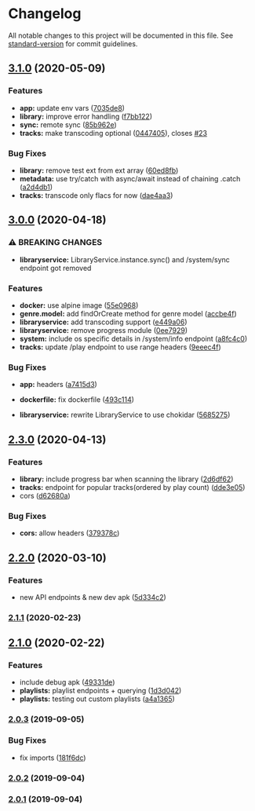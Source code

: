 # Changelog

All notable changes to this project will be documented in this file. See [standard-version](https://github.com/conventional-changelog/standard-version) for commit guidelines.

## [3.1.0](https://github.com/MihkelBaranov/waveline-server/compare/v3.0.0...v3.1.0) (2020-05-09)


### Features

* **app:** update env vars ([7035de8](https://github.com/MihkelBaranov/waveline-server/commit/7035de8950f534744bc8d1a26d4cfce8fd8ed9d3))
* **library:** improve error handling ([f7bb122](https://github.com/MihkelBaranov/waveline-server/commit/f7bb1220a7e563bff359f789ff3068184b9885e9))
* **sync:** remote sync ([85b962e](https://github.com/MihkelBaranov/waveline-server/commit/85b962e6cc8e938cf32d1855904e73dbbcc41c67))
* **tracks:** make transcoding optional ([0447405](https://github.com/MihkelBaranov/waveline-server/commit/044740571a947d23d29584dea8436ebd13760743)), closes [#23](https://github.com/MihkelBaranov/waveline-server/issues/23)


### Bug Fixes

* **library:** remove test ext from ext array ([60ed8fb](https://github.com/MihkelBaranov/waveline-server/commit/60ed8fb993ee626fa9587b6609cb743196d12d9c))
* **metadata:** use try/catch with async/await instead of chaining .catch ([a2d4db1](https://github.com/MihkelBaranov/waveline-server/commit/a2d4db186519301a97ffc571ccb53778fb881029))
* **tracks:** transcode only flacs for now ([dae4aa3](https://github.com/MihkelBaranov/waveline-server/commit/dae4aa3e7199adc3d9d8fc55473170495e0a96f7))

## [3.0.0](https://github.com/MihkelBaranov/waveline-server/compare/v2.3.0...v3.0.0) (2020-04-18)


### ⚠ BREAKING CHANGES

* **libraryservice:** LibraryService.instance.sync() and /system/sync endpoint got removed

### Features

* **docker:** use alpine image ([55e0968](https://github.com/MihkelBaranov/waveline-server/commit/55e09685bba96597b83461ab36cc47898c0c8621))
* **genre.model:** add findOrCreate method for genre model ([accbe4f](https://github.com/MihkelBaranov/waveline-server/commit/accbe4f640b9965e9bec11f16885a7198e97aa23))
* **libraryservice:** add transcoding support ([e449a06](https://github.com/MihkelBaranov/waveline-server/commit/e449a06e09bf03a22a6d0b00e1604eca34c82080))
* **libraryservice:** remove progress module ([0ee7929](https://github.com/MihkelBaranov/waveline-server/commit/0ee79291988e1fc082b66d70dbb5a63599365c6f))
* **system:** include os specific details in /system/info endpoint ([a8fc4c0](https://github.com/MihkelBaranov/waveline-server/commit/a8fc4c0725f000c54abd6962ffbc45e91e0d2347))
* **tracks:** update /play endpoint to use range headers ([9eeec4f](https://github.com/MihkelBaranov/waveline-server/commit/9eeec4f08d2575beb6c48e530df1e1572c5648f2))


### Bug Fixes

* **app:** headers ([a7415d3](https://github.com/MihkelBaranov/waveline-server/commit/a7415d3db54ed268e9015f5aa82206620e2d0df5))
* **dockerfile:** fix dockerfile ([493c114](https://github.com/MihkelBaranov/waveline-server/commit/493c1147980d15ccbde8c2426c1a90570bf8582e))


* **libraryservice:** rewrite LibraryService to use chokidar ([5685275](https://github.com/MihkelBaranov/waveline-server/commit/56852757e719938c14d6c83b5252de9d3ac06b94))

## [2.3.0](https://github.com/MihkelBaranov/waveline-server/compare/v2.2.0...v2.3.0) (2020-04-13)


### Features

* **library:** include progress bar when scanning the library ([2d6df62](https://github.com/MihkelBaranov/waveline-server/commit/2d6df6291e704e8835de466468ada85ed76111aa))
* **tracks:** endpoint for popular tracks(ordered by play count) ([dde3e05](https://github.com/MihkelBaranov/waveline-server/commit/dde3e05926d40ab6808f6ed11002ec7844e65ef4))
* cors ([d62680a](https://github.com/MihkelBaranov/waveline-server/commit/d62680a75de397105eb943090a9867e2ebdda8e5))


### Bug Fixes

* **cors:** allow headers ([379378c](https://github.com/MihkelBaranov/waveline-server/commit/379378c0b1eff703031a61e9200903085e29c681))

## [2.2.0](https://github.com/MihkelBaranov/waveline-server/compare/v2.1.1...v2.2.0) (2020-03-10)


### Features

* new API endpoints & new dev apk ([5d334c2](https://github.com/MihkelBaranov/waveline-server/commit/5d334c296ac53e87b20dcce4786c4b65c8a00374))

### [2.1.1](https://github.com/MihkelBaranov/waveline-server/compare/v2.1.0...v2.1.1) (2020-02-23)

## [2.1.0](https://github.com/MihkelBaranov/waveline-server/compare/v2.0.3...v2.1.0) (2020-02-22)


### Features

* include debug apk ([49331de](https://github.com/MihkelBaranov/waveline-server/commit/49331de))
* **playlists:** playlist endpoints + querying ([1d3d042](https://github.com/MihkelBaranov/waveline-server/commit/1d3d042))
* **playlists:** testing out custom playlists ([a4a1365](https://github.com/MihkelBaranov/waveline-server/commit/a4a1365))

### [2.0.3](https://github.com/MihkelBaranov/waveline-server/compare/v2.0.2...v2.0.3) (2019-09-05)


### Bug Fixes

* fix imports ([181f6dc](https://github.com/MihkelBaranov/waveline-server/commit/181f6dc))

### [2.0.2](https://github.com/MihkelBaranov/waveline-server/compare/v2.0.1...v2.0.2) (2019-09-04)

### [2.0.1](https://github.com/MihkelBaranov/waveline-server/compare/v1.0.0...v2.0.1) (2019-09-04)
